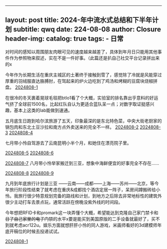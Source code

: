 
---
layout:     post
title:      2024-年中流水式总结和下半年计划
subtitle:   qwq
date:       224-08-08
author:     Closure
header-img: 
catalog: 	 true
tags:
    - 日常
---
对时间的感知以周围朋友肉眼可见的速度越来越差了，具体到年月日只能用其他事件作为参照物来叙述，实在不是一件好事。（此篇还是扒自己社交平台记录拼出来的x

今年作为长期生活在重庆主城区的土著终于接触到雪了，感觉除了冷就是风能穿过厚重的羽绒服直达胳膊肘，在驾起来的炉火边吃到了鸡汤和烤糊的豆腐块烧椒拼盘。
[2024808-1](img/2024808-1.jpg)

在很冷的冬天裹着晃球毛毯把btlo1看了个大概，实验室的排名靠出乎意料的好运气挤了全球前1500名，比起红队自认为更适合蓝队呆一点；对数字取证挺感兴趣，基本上这类的lab能做到速通。

五月底生日跑到哈尔滨旅游了五天，印象最深的是东北特色菜，中央大街老厨家的锅包肉和东北土豆沙拉和南方点外卖送来的完全不一样。
[2024808-2](img/2024808-2.jpg)
[2024808-3](img/2024808-3.jpg)
[2024808-4](img/2024808-4.jpg)

七月带小怜自驾游去了云南昆明小半个月，和她住在漂亮院子里。

[2024808-5](img/2024808-5.jpg)
[2024808-6](img/2024808-6.jpg)

[2024808-7](img/2024808-7.jpg)
八月带小怜举家搬迁到三亚，想象中海鲜便宜的好事完全不存在……

[2024808-8](img/2024808-8.jpg)
[2024808-9](img/2024808-9.jpg)

九月到年底旅行计划是三亚 ——云南——成都——上海——苏州——北京，等今年旅行阶段性结束了就考虑在重庆&成都找个酒店定居一阵子，呆房间蹲搬砖给小怜。我旅行很少特意规划完备的路线和计划，到地方之后除去非常地标性的建筑外很少主动打车去景点玩，通常活跃在傍晚没紫外线的时间段。

今年想把RFID卡和promark这一块弄懂个大概，希望能达到克隆自己家门禁卡和~~日了自己家里的电子门禁~~的水平x要是能买到美国原版的二手设备就最好了，买不到就考虑acr122u。娱乐方面就想肝肝小怜的同人游戏，米画师看好的3d建模师年底开稿位的时候去投递试试。

[2024808-1](img/2024808-1.jpg)
